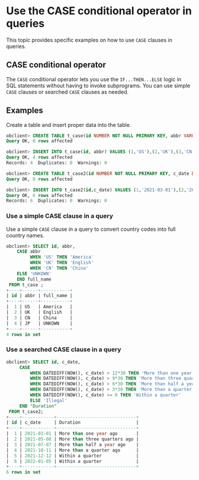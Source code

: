 # Use the CASE conditional operator in queries

This topic provides specific examples on how to use `CASE` clauses in queries.

## CASE conditional operator

The `CASE` conditional operator lets you use the `IF...THEN...ELSE` logic in SQL statements without having to invoke subprograms. You can use simple `CASE` clauses or searched `CASE` clauses as needed.

## Examples

Create a table and insert proper data into the table.

```sql
obclient> CREATE TABLE t_case(id NUMBER NOT NULL PRIMARY KEY, abbr VARCHAR(5));
Query OK, 0 rows affected

obclient> INSERT INTO t_case(id, abbr) VALUES (1,'US'),(2,'UK'),(3,'CN'),(4,'JP');
Query OK, 4 rows affected
Records: 4  Duplicates: 0  Warnings: 0

obclient> CREATE TABLE t_case2(id NUMBER NOT NULL PRIMARY KEY, c_date DATE );
Query OK, 0 rows affected

obclient> INSERT INTO t_case2(id,c_date) VALUES (1,'2021-03-01'),(2,'2021-05-08'),(3,'2021-07-07'),(4,'2021-10-11'),(5,'2021-12-12'),(6,'2022-01-05');
Query OK, 6 rows affected
Records: 6  Duplicates: 0  Warnings: 0

```

### Use a simple CASE clause in a query

Use a simple `CASE` clause in a query to convert country codes into full country names.

```sql
obclient> SELECT id, abbr,
    CASE abbr
         WHEN 'US' THEN 'America'
         WHEN 'UK' THEN 'English'
         WHEN 'CN' THEN 'China'
    ELSE 'UNKOWN'
    END full_name
 FROM t_case ;
+----+------+-----------+
| id | abbr | full_name |
+----+------+-----------+
|  1 | US   | America   |
|  2 | UK   | English   |
|  3 | CN   | China     |
|  4 | JP   | UNKOWN    |
+----+------+-----------+
4 rows in set
```

### Use a searched CASE clause in a query

```sql
obclient> SELECT id, c_date,
     CASE
         WHEN DATEDIFF(NOW(), c_date) > 12*30 THEN 'More than one year ago'
         WHEN DATEDIFF(NOW(), c_date) > 9*30 THEN 'More than three quarters ago'
         WHEN DATEDIFF(NOW(), c_date) > 6*30 THEN 'More than half a year ago'
         WHEN DATEDIFF(NOW(), c_date) > 3*30 THEN 'More than a quarter ago'
         WHEN DATEDIFF(NOW(), c_date) >= 0 THEN 'Within a quarter'
         ELSE 'Illegal'
     END "Duration"
 FROM t_case2;
+----+------------+------------------------------+
| id | c_date     | Duration                     |
+----+------------+------------------------------+
|  1 | 2021-03-01 | More than one year ago       |
|  2 | 2021-05-08 | More than three quarters ago |
|  3 | 2021-07-07 | More than half a year ago    |
|  4 | 2021-10-11 | More than a quarter ago      |
|  5 | 2021-12-12 | Within a quarter             |
|  6 | 2022-01-05 | Within a quarter             |
+----+------------+------------------------------+
6 rows in set
```
